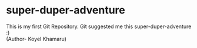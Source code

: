 # super-duper-adventure
This is my first Git Repository. Git suggested me this super-duper-adventure :)
<br>
(Author- Koyel Khamaru)
